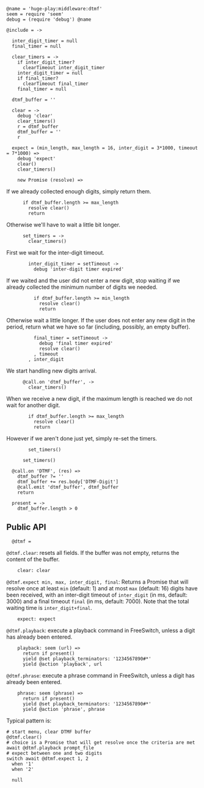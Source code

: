     @name = 'huge-play:middleware:dtmf'
    seem = require 'seem'
    debug = (require 'debug') @name

    @include = ->

      inter_digit_timer = null
      final_timer = null

      clear_timers = ->
        if inter_digit_timer?
          clearTimeout inter_digit_timer
        inter_digit_timer = null
        if final_timer?
          clearTimeout final_timer
        final_timer = null

      dtmf_buffer = ''

      clear = ->
        debug 'clear'
        clear_timers()
        r = dtmf_buffer
        dtmf_buffer = ''
        r

      expect = (min_length, max_length = 16, inter_digit = 3*1000, timeout = 7*1000) =>
        debug 'expect'
        clear()
        clear_timers()

        new Promise (resolve) =>

If we already collected enough digits, simply return them.

          if dtmf_buffer.length >= max_length
            resolve clear()
            return

Otherwise we'll have to wait a little bit longer.

          set_timers = ->
            clear_timers()

First we wait for the inter-digit timeout.

            inter_digit_timer = setTimeout ->
              debug 'inter-digit timer expired'

If we waited and the user did not enter a new digit, stop waiting if we already collected the minimum number of digits we needed.

              if dtmf_buffer.length >= min_length
                resolve clear()
                return

Otherwise wait a little longer. If the user does not enter any new digit in the period, return what we have so far (including, possibly, an empty buffer).

              final_timer = setTimeout ->
                debug 'final timer expired'
                resolve clear()
              , timeout
            , inter_digit

We start handling new digits arrival.

          @call.on 'dtmf_buffer', ->
            clear_timers()

When we receive a new digit, if the maximum length is reached we do not wait for another digit.

            if dtmf_buffer.length >= max_length
              resolve clear()
              return

However if we aren't done just yet, simply re-set the timers.

            set_timers()

          set_timers()

      @call.on 'DTMF', (res) =>
        dtmf_buffer ?= ''
        dtmf_buffer += res.body['DTMF-Digit']
        @call.emit 'dtmf_buffer', dtmf_buffer
        return

      present = ->
        dtmf_buffer.length > 0

Public API
----------

      @dtmf =

`@dtmf.clear`: resets all fields. If the buffer was not empty, returns the content of the buffer.

        clear: clear

`@dtmf.expect min, max, inter_digit, final`: Returns a Promise that will resolve once at least `min` (default: 1) and at most `max` (default: 16) digits have been received, with an inter-digit timeout of `inter_digit` (in ms, default: 3000) and a final timeout `final` (in ms, default: 7000). Note that the total waiting time is `inter_digit+final`.

        expect: expect

`@dtmf.playback`: execute a playback command in FreeSwitch, unless a digit has already been entered.

        playback: seem (url) =>
          return if present()
          yield @set playback_terminators: '1234567890#*'
          yield @action 'playback', url

`@dtmf.phrase`: execute a phrase command in FreeSwitch, unless a digit has already been entered.

        phrase: seem (phrase) =>
          return if present()
          yield @set playback_terminators: '1234567890#*'
          yield @action 'phrase', phrase

Typical pattern is:
```
# start menu, clear DTMF buffer
@dtmf.clear()
# choice is a Promise that will get resolve once the criteria are met
await @dtmf.playback prompt_file
# expect between one and two digits
switch await @dtmf.expect 1, 2
  when '1'
  when '2'
```

      null

